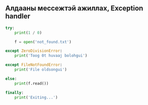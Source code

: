 ## Алдааны мессежтэй ажиллах, Exception handler

```python
try:
    print(1 / 0)

    f = open('not_found.txt')

except ZeroDivisionError:
    print('Toog 0t huvaaj bolohgui')

except FileNotFoundError:
    print('File oldsongui')

else:
    print(f.read())

finally:
    print('Exiting...')
```
